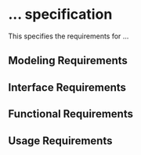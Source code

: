 # ... specification
This specifies the requirements for ...

## Modeling Requirements


## Interface Requirements


## Functional Requirements


## Usage Requirements
